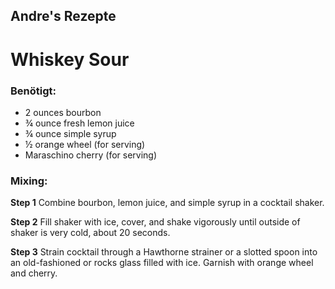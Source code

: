 Andre's Rezepte
---

# Whiskey Sour

### Benötigt:

- 2 ounces bourbon
- ¾ ounce fresh lemon juice
- ¾ ounce simple syrup
- ½ orange wheel (for serving)
- Maraschino cherry (for serving)

### Mixing:

**Step 1**
Combine bourbon, lemon juice, and simple syrup in a cocktail shaker.

**Step 2**
Fill shaker with ice, cover, and shake vigorously until outside of shaker is very cold, about 20 seconds.

**Step 3**
Strain cocktail through a Hawthorne strainer or a slotted spoon into an old-fashioned or rocks glass filled with ice. Garnish with orange wheel and cherry.